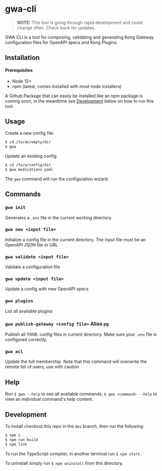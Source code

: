 # gwa-cli

> **NOTE:** This tool is going through rapid development and could change often. Check back for updates.

GWA CLI is a tool for composing, validating and generating Kong Gateway configuration files for OpenAPI specs and Kong Plugins.

## Installation

#### Prerequisites

- Node 12+
- npm (latest, comes installed with most node installers)

A Github Package that can easily be installed like an npm package is coming soon, in the meanttime see [Development](#development) below on how to run this tool.

## Usage

Create a new config file:

```bash
$ cd /to/an/empty/dir
$ gwa
```

Update an existing config

```bash
$ cd /to/a/config/dir
$ gwa medications.yaml
```

The `gwa` command will run the configuration wizard.

## Commands

### `gwa init`

Generates a `.env` file in the current working directory.

### `gwa new <input file>`

Initialize a config file in the current directory. The input file must be an OpenAPI JSON file or URL

### `gwa validate <input file>`

Validate a configuration file

### `gwa update <input file>`

Update a config with new OpenAPI specs

### `gwa plugins`

List all available plugins

### `gwa publish-gateway <config file>` Alias `pg`

Publish all YAML config files in current directory. Make sure your `.env` file is configured correctly.

### `gwa acl`

Update the full membership. Note that this command will overwrite the remote list of users, use with caution

## Help

Run `$ gwa --help` to see all available commands, `$ gwa <command> --help` to view an individual command's help content.

## Development

To install checkout this repo in the `dev` branch, then run the following:

```bash
$ npm i
$ npm run build
$ npm link
```

To run the TypeScript compiler, in another terminal run `$ npm start`.

To uninstall simply run `$ npm uninstall` from this directory.
